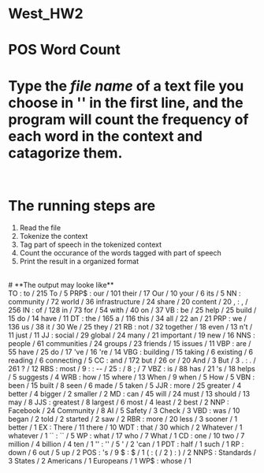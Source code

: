 # West_HW2
# **POS Word Count**<br>
# Type the *file name* of a text file you choose in '' in the first line, and the program will count the frequency of each word in the context and catagorize them.<br><br>
# The running steps are
1. Read the file
1. Tokenize the context
1. Tag part of speech in the tokenized context
1. Count the occurance of the words tagged with part of speech
1. Print the result in a organized format
<br>
# **The output may looke like**<br>
TO : to / 215 To / 5 
PRP$ : our / 101 their / 17 Our / 10 your / 6 its / 5 
NN : community / 72 world / 36 infrastructure / 24 share / 20 content / 20 
, : , / 256 
IN : of / 128 in / 73 for / 54 with / 40 on / 37 
VB : be / 25 help / 25 build / 15 do / 14 have / 11 
DT : the / 165 a / 116 this / 34 all / 22 an / 21 
PRP : we / 136 us / 38 it / 30 We / 25 they / 21 
RB : not / 32 together / 18 even / 13 n't / 11 just / 11 
JJ : social / 29 global / 24 many / 21 important / 19 new / 16 
NNS : people / 61 communities / 24 groups / 23 friends / 15 issues / 11 
VBP : are / 55 have / 25 do / 17 've / 16 're / 14 
VBG : building / 15 taking / 6 existing / 6 reading / 6 connecting / 5 
CC : and / 172 but / 26 or / 20 And / 3 But / 3 
. : . / 261 ? / 12 
RBS : most / 9 
: : -- / 25 : / 8 ; / 7 
VBZ : is / 88 has / 21 's / 18 helps / 5 suggests / 4 
WRB : how / 15 where / 13 When / 9 when / 5 How / 5 
VBN : been / 15 built / 8 seen / 6 made / 5 taken / 5 
JJR : more / 25 greater / 4 better / 4 bigger / 2 smaller / 2 
MD : can / 45 will / 24 must / 13 should / 13 may / 8 
JJS : greatest / 8 largest / 6 most / 4 least / 2 best / 2 
NNP : Facebook / 24 Community / 8 AI / 5 Safety / 3 Check / 3 
VBD : was / 10 began / 2 told / 2 started / 2 saw / 2 
RBR : more / 20 less / 3 sooner / 1 better / 1 
EX : There / 11 there / 10 
WDT : that / 30 which / 2 Whatever / 1 whatever / 1 
`` : `` / 5 
WP : what / 17 who / 7 What / 1 
CD : one / 10 two / 7 million / 4 billion / 4 ten / 1 
'' : '' / 5 ' / 2 'can / 1 
PDT : half / 1 such / 1 
RP : down / 6 out / 5 up / 2 
POS : 's / 9 
$ : $ / 1 
( : ( / 2 
) : ) / 2 
NNPS : Standards / 3 States / 2 Americans / 1 Europeans / 1 
WP$ : whose / 1 
